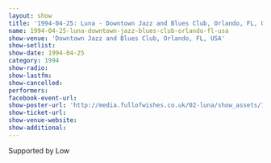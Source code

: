 ```yaml
---
layout: show
title: '1994-04-25: Luna - Downtown Jazz and Blues Club, Orlando, FL, USA'
name: 1994-04-25-luna-downtown-jazz-blues-club-orlando-fl-usa
show-venue: 'Downtown Jazz and Blues Club, Orlando, FL, USA'
show-setlist: 
show-date: 1994-04-25
category: 1994
show-radio: 
show-lastfm: 
show-cancelled: 
performers: 
facebook-event-url: 
show-poster-url: 'http://media.fullofwishes.co.uk/02-luna/show_assets/1994-04-25/1994-04-25_luna_low_orlando.jpg'
show-ticket-url: 
show-venue-website: 
show-additional: 
---
```


Supported by Low